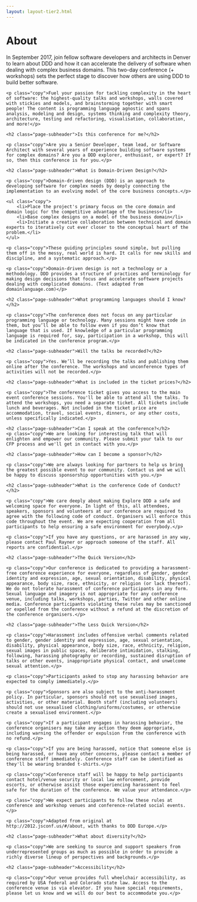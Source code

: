 ```yaml
---
layout: layout-tier2.html
---
```

<div class="container section page about">
	<h1 class="section-header">About</h1>
	<p class="copy">In September 2017, join fellow software developers and architects in Denver to learn about DDD and how it can accelerate the delivery of software when dealing with complex business domains. This two-day conference (+ workshops) sets the perfect stage to discover how others are using DDD to build better software.</p>

	<p class="copy">Fuel your passion for tackling complexity in the heart of software: the highest-quality talks and workshops, walls covered with stickies and models, and brainstorming together with smart people! The content is programming language agnostic and spans analysis, modeling and design, systems thinking and complexity theory, architecture, testing and refactoring, visualisation, collaboration, and more!</p>

	<h2 class="page-subheader">Is this conference for me?</h2>

	<p class="copy">Are you a Senior Developer, team lead, or Software Architect with several years of experience building software systems for complex domains? Are you a DDD explorer, enthusiast, or expert? If so, then this conference is for you.</p>

	<h2 class="page-subheader">What is Domain-Driven Design?</h2>

	<p class="copy">Domain-driven design (DDD) is an approach to developing software for complex needs by deeply connecting the implementation to an evolving model of the core business concepts.</p>

	<ul class="copy">
		<li>Place the project's primary focus on the core domain and domain logic for the competitive advantage of the business</li>
		<li>Base complex designs on a model of the business domain</li>
		<li>Initiate a creative collaboration between technical and domain experts to iteratively cut ever closer to the conceptual heart of the problem.</li>
	</ul>

	<p class="copy">These guiding principles sound simple, but pulling them off in the messy, real world is hard. It calls for new skills and discipline, and a systematic approach.</p>

	<p class="copy">Domain-driven design is not a technology or a methodology. DDD provides a structure of practices and terminology for making design decisions that focus and accelerate software projects dealing with complicated domains. (Text adapted from domainlanguage.com)</p>

	<h2 class="page-subheader">What programming languages should I know?</h2>

	<p class="copy">The conference does not focus on any particular programming language or technology. Many sessions might have code in them, but you’ll be able to follow even if you don’t know that language that is used. If knowledge of a particular programming language is required for, say, participation in a workshop, this will be indicated in the conference program.</p>

	<h2 class="page-subheader">Will the talks be recorded?</h2>

	<p class="copy">Yes. We’ll be recording the talks and publishing them online after the conference. The workshops and unconference types of activities will not be recorded.</p>

	<h2 class="page-subheader">What is included in the ticket prices?</h2>

	<p class="copy">The conference ticket gives you access to the main event conference sessions. You'll be able to attend all the talks. To attend the workshops, you need a separate ticket. All tickets include lunch and beverages. Not included in the ticket price are accommodation, travel, social events, dinners, or any other costs, unless specifically indicated.</p>

	<h2 class="page-subheader">Can I speak at the conference?</h2>
	<p class="copy">We are looking for interesting talk that will enlighten and empower our community. Please submit your talk to our CFP process and we'll get in contact with you.</p>

	<h2 class="page-subheader">How can I become a sponsor?</h2>

	<p class="copy">We are always looking for partners to help us bring the greatest possible event to our community. Contact us and we will be happy to discuss sponsorship opportunities with you.</p>

	<h2 class="page-subheader">What is the conference Code of Conduct?</h2>

	<p class="copy">We care deeply about making Explore DDD a safe and welcoming space for everyone. In light of this, all attendees, speakers, sponsors and volunteers at our conference are required to agree with the following code of conduct. Organisers will enforce this code throughout the event. We are expecting cooperation from all participants to help ensuring a safe environment for everybody.</p>

	<p class="copy">If you have any questions, or are harassed in any way, please contact Paul Rayner or approach someone of the staff. All reports are confidential.</p>

	<h2 class="page-subheader">The Quick Version</h2>

	<p class="copy">Our conference is dedicated to providing a harassment-free conference experience for everyone, regardless of gender, gender identity and expression, age, sexual orientation, disability, physical appearance, body size, race, ethnicity, or religion (or lack thereof). We do not tolerate harassment of conference participants in any form. Sexual language and imagery is not appropriate for any conference venue, including talks, workshops, parties, Twitter and other online media. Conference participants violating these rules may be sanctioned or expelled from the conference without a refund at the discretion of the conference organisers.</p>

	<h2 class="page-subheader">The Less Quick Version</h2>

	<p class="copy">Harassment includes offensive verbal comments related to gender, gender identity and expression, age, sexual orientation, disability, physical appearance, body size, race, ethnicity, religion, sexual images in public spaces, deliberate intimidation, stalking, following, harassing photography or recording, sustained disruption of talks or other events, inappropriate physical contact, and unwelcome sexual attention.</p>

	<p class="copy">Participants asked to stop any harassing behavior are expected to comply immediately.</p>

	<p class="copy">Sponsors are also subject to the anti-harassment policy. In particular, sponsors should not use sexualised images, activities, or other material. Booth staff (including volunteers) should not use sexualised clothing/uniforms/costumes, or otherwise create a sexualised environment.</p>

	<p class="copy">If a participant engages in harassing behavior, the conference organisers may take any action they deem appropriate, including warning the offender or expulsion from the conference with no refund.</p>

	<p class="copy">If you are being harassed, notice that someone else is being harassed, or have any other concerns, please contact a member of conference staff immediately. Conference staff can be identified as they'll be wearing branded t-shirts.</p>

	<p class="copy">Conference staff will be happy to help participants contact hotel/venue security or local law enforcement, provide escorts, or otherwise assist those experiencing harassment to feel safe for the duration of the conference. We value your attendance.</p>

	<p class="copy">We expect participants to follow these rules at conference and workshop venues and conference-related social events.</p>

	<p class="copy">Adapted from original at http://2012.jsconf.us/#/about, with thanks to DDD Europe.</p>

	<h2 class="page-subheader">What about diversity?</h2>

	<p class="copy">We are seeking to source and support speakers from underrepresented groups as much as possible in order to provide a richly diverse lineup of perspectives and backgrounds.</p>

	<h2 class="page-subheader">Accessibility</h2>

	<p class="copy">Our venue provides full wheelchair accessibility, as required by USA federal and Colorado state law. Access to the conference venue is via elevator. If you have special requirements, please let us know and we will do our best to accommodate you.</p>
</div>
